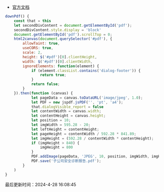 <!--
 * @Description:
 * @Author: panrui
 * @Date: 2023-07-14 15:10:25
 * @LastEditTime: 2023-12-12 15:59:58
 * @LastEditors: prui
 * 不忘初心,不负梦想
-->

- [官方文档](https://artskydj.github.io/jsPDF/docs/index.html)

```js
downPdf() {
    const that = this
    let secondDivContent = document.getElementById('pdf');
    secondDivContent.style.display = 'block'
    document.getElementById('pdf').scrollTop = 0;
    html2canvas(document.querySelector('#pdf'), {
        allowTaint: true,
        useCORS: true,
        scale: 2,
        height: $('#pdf')[0].clientHeight,
        width: $('#pdf')[0].clientWidth,
        ignoreElements: function(element) {
            if (element.classList.contains('dialog-footer')) {
                return true;
            }
            return false;
        }
    }).then(function (canvas) {
            let pageData = canvas.toDataURL('image/jpeg', 1.0);
            let PDF = new jspdf.jsPDF('', 'pt', 'a4');
            that.dialogVisible_report = false
            let contentWidth = canvas.width;
            let contentHeight = canvas.height;
            let position = 10;
            let imgWidth = 595.28 - 20;
            let leftHeight = contentHeight;
            let pageHeight = contentWidth / 592.28 * 841.89;
            let imgHeight = (592.28 / contentWidth * contentHeight);
            if (imgHeight > 840) {
                imgHeight = 800
            }
            PDF.addImage(pageData, 'JPEG', 10, position, imgWidth, imgHeight);
            PDF.save('子公司安全诊断报告.pdf');
        }
    )
}
```

最后更新时间：2024-4-28 16:08:45